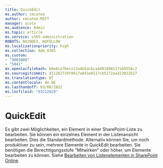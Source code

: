 ```yaml
---
title: QuickEdit
ms.author: cmcatee
author: cmcatee-MSFT
manager: scotv
ms.audience: Admin
ms.topic: article
ms.service: o365-administration
ROBOTS: NOINDEX, NOFOLLOW
ms.localizationpriority: high
ms.collection: Adm_O365
ms.custom:
- "9003088"
- "5841"
ms.openlocfilehash: b6e6ce7bece13a4b5dcbca4491898117ab9558c2
ms.sourcegitcommit: d11262728f0617a843a0117cb5172aa322022b27
ms.translationtype: HT
ms.contentlocale: de-DE
ms.lasthandoff: 03/08/2022
ms.locfileid: "63212829"
---
```

# <a name="quick-edit"></a>QuickEdit

Es gibt zwei Möglichkeiten, ein Element in einer SharePoint-Liste zu bearbeiten. Sie können ein einzelnes Element in der Listenansicht bearbeiten. Dies die Standardmethode. Alternativ können Sie, um noch produktiver zu sein, mehrere Elemente in QuickEdit bearbeiten. Sie benötigen die Berechtigungsstufe "Mitwirken" oder höher, um Elemente bearbeiten zu können. Siehe [Bearbeiten von Listenelementen in SharePoint Online](https://support.microsoft.com/office/dac1a1c3-a80b-4082-ba57-715cf613d0f7).
